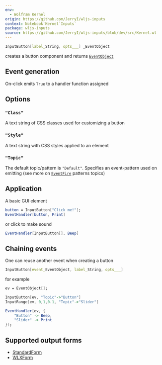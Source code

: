 ```yaml
---
env:
  - Wolfram Kernel
origin: https://github.com/JerryI/wljs-inputs
context: Notebook`Kernel`Inputs`
package: wljs-inputs
source: https://github.com/JerryI/wljs-inputs/blob/dev/src/Kernel.wl
---
```

```mathematica
InputButton[label_String, opts___] _EventObject
```
creates a button component and returns [`EventObject`](frontend/Reference/Misc/Events.md#`EventObject`)

## Event generation
On-click emits `True` to a handler function assigned


## Options
### `"Class"`
A text string of CSS classes used for customizing a button

### `"Style"`
A text string with CSS styles applied to an element

### `"Topic"`
The default topic/pattern is `"Default"`. Specifies an event-pattern used on emitting (see more on [`EventFire`](frontend/Reference/Misc/Events.md#`EventFire`) patterns topics)


## Application
A basic GUI element

```mathematica
button = InputButton["Click me!"];
EventHandler[button, Print]
```


or click to make sound

```mathematica
EventHandler[InputButton[], Beep]
```


## Chaining events
One can reuse another event when creating a button

```mathematica
InputButton[event_EventObject, label_String, opts___]
```

for example

```mathematica
ev = EventObject[];

InputButton[ev, "Topic"->"Button"]
InputRange[ev, 0,1,0.1, "Topic"->"Slider"]

EventHandler[ev, {
	"Button" -> Beep,
	"Slider" -> Print
}];
```


## Supported output forms
- [StandardForm](frontend/Reference/Formatting/StandardForm.md)
- [WLXForm](frontend/Reference/Formatting/WLXForm.md)